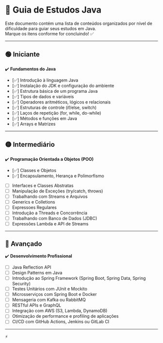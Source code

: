 # 📌 Guia de Estudos Java

Este documento contém uma lista de conteúdos organizados por nível de dificuldade para guiar seus estudos em Java.  
Marque os itens conforme for concluindo! ✅

---

## 🟢 Iniciante
✔️ **Fundamentos do Java**
- [✅] Introdução à linguagem Java
- [✅] Instalação do JDK e configuração do ambiente
- [✅] Estrutura básica de um programa Java
- [✅] Tipos de dados e variáveis
- [✅] Operadores aritméticos, lógicos e relacionais
- [✅] Estruturas de controle (if/else, switch)
- [✅] Laços de repetição (for, while, do-while)
- [✅] Métodos e funções em Java
- [✅] Arrays e Matrizes

---

## 🟡 Intermediário
✔️ **Programação Orientada a Objetos (POO)**
- [✅] Classes e Objetos
- [✅] Encapsulamento, Herança e Polimorfismo
- [ ] Interfaces e Classes Abstratas
- [ ] Manipulação de Exceções (try/catch, throws)
- [ ] Trabalhando com Streams e Arquivos
- [ ] Generics e Colletions
- [ ] Expressoes Regulares
- [ ] Introdução a Threads e Concorrência
- [ ] Trabalhando com Banco de Dados (JDBC)
- [ ] Expressões Lambda e API de Streams

---

## 🔴 Avançado
✔️ **Desenvolvimento Profissional**
- [ ] Java Reflection API
- [ ] Design Patterns em Java
- [ ] Introdução ao Spring Framework (Spring Boot, Spring Data, Spring Security)
- [ ] Testes Unitários com JUnit e Mockito
- [ ] Microsserviços com Spring Boot e Docker
- [ ] Mensageria com Kafka ou RabbitMQ
- [ ] RESTful APIs e GraphQL
- [ ] Integração com AWS (S3, Lambda, DynamoDB)
- [ ] Otimização de performance e profiling de aplicações
- [ ] CI/CD com GitHub Actions, Jenkins ou GitLab CI

---

⚡ 
